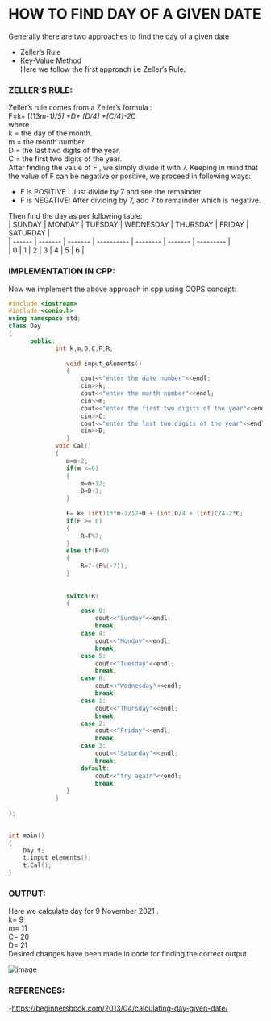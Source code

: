 # HOW TO FIND DAY OF A GIVEN DATE   
Generally there are two approaches to find the day of a given date    
- Zeller’s Rule   
- Key-Value Method  
Here we follow the first approach i.e Zeller’s Rule.  
###  ZELLER’S RULE:  
Zeller’s rule comes from a Zeller’s formula :  
F=k+ [(13*m-1)/5] +D+ [D/4] +[C/4]-2*C   
where  
k   =    the day of the month.  
m  =   the month number.  
D  =  the last two digits of the year.  
C   =  the first two digits of the year.  
After finding the value of F , we simply divide it with 7. Keeping in mind that the value of F can be negative or positive, we proceed in following ways:  
- F is POSITIVE : Just divide by 7 and see the remainder.  
- F is NEGATIVE: After dividing by 7, add 7 to remainder which is negative.       

Then find the day as per following table:    
| SUNDAY |	MONDAY | TUESDAY |	WEDNESDAY |	THURSDAY |	FRIDAY |	SATURDAY |      
| ------ | ------- | ------- | ---------- | -------- | ------- | --------- |   
| 0	     | 1       | 2	     | 3	        | 4        | 5       |	6        |   

### IMPLEMENTATION IN CPP:  
Now we implement the above approach in cpp using OOPS concept:  
```cpp
#include <iostream>
#include <conio.h>
using namespace std;
class Day
{
      public:
             int k,m,D,C,F,R;
             
                void input_elements()
                {
                    cout<<"enter the date number"<<endl;
                    cin>>k;
                    cout<<"enter the month number"<<endl;
                    cin>>m;
                    cout<<"enter the first two digits of the year"<<endl;
                    cin>>C;
                    cout<<"enter the last two digits of the year"<<endl;
                    cin>>D;
                }
             void Cal()
             {
                m=m-2;
                if(m <=0)
                {
                    m=m+12;
                    D=D-1;
                }
                     
                F= k+ (int)13*m-1/12+D + (int)D/4 + (int)C/4-2*C;
                if(F >= 0)
                {
                    R=F%7;
                }
                else if(F<0)
                {
                    R=7-(F%(-7));
                }
                    
                          
                switch(R)
                {
                    case 0:
                        cout<<"Sunday"<<endl;
                        break;
                    case 4:
                        cout<<"Monday"<<endl;
                        break;
                    case 5:
                        cout<<"Tuesday"<<endl;
                        break;
                    case 6:
                        cout<<"Wednesday"<<endl;
                        break;
                    case 1:
                        cout<<"Thursday"<<endl;
                        break;
                    case 2:
                        cout<<"Friday"<<endl;
                        break;
                    case 3:
                        cout<<"Saturday"<<endl;
                        break;
                    default:
                        cout<<"try again"<<endl;
                        break;
                }
             }
             
};

      
int main()
{
    Day t;
    t.input_elements();
    t.Cal();
}
 ```  
### OUTPUT:  
Here we calculate day for 9 November 2021 .  
k= 9  
m= 11  
C= 20  
D= 21  
Desired changes have been made in code for finding the correct output.  

 ![image](https://user-images.githubusercontent.com/77229404/143466278-57fe1b53-f6c9-45b1-bad1-652603d40e6b.png)

### REFERENCES:
-https://beginnersbook.com/2013/04/calculating-day-given-date/
